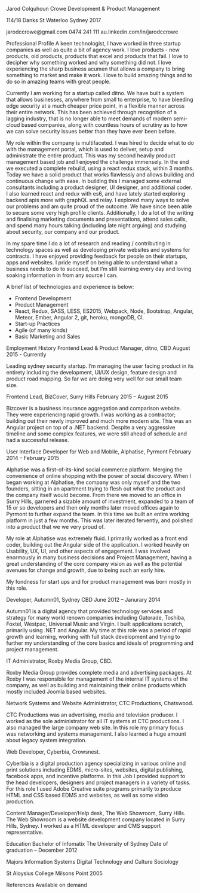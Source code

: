 <!-- Latest compiled and minified CSS -->
<link rel="stylesheet" href="https://maxcdn.bootstrapcdn.com/bootstrap/3.3.7/css/bootstrap.min.css">

<!-- jQuery library -->
<script src="https://ajax.googleapis.com/ajax/libs/jquery/3.2.1/jquery.min.js"></script>

<!-- Latest compiled JavaScript -->
<script src="https://maxcdn.bootstrapcdn.com/bootstrap/3.3.7/js/bootstrap.min.js"></script>
<p>
Jarod Colquhoun Crowe
Development & Product Management
</p>
<p>
114/18 Danks St
Waterloo
Sydney
2017
</p>
<p>
jarodccrowe@gmail.com
0474 241 111
au.linkedin.com/in/jarodccrowe
</p>
<p>
Professional Profile
A keen technologist, I have worked in three startup companies as well as quite a bit of agency work. I love products - new products, old products, products that excel and products that fail. I love to decipher why something worked and why something did not. I love experiencing the sharp business acumen that allows a company to bring something to market and make it work. I love to build amazing things and to do so in amazing teams with great people.
</p>
<p>
Currently I am working for a startup called ditno. We have built a system that allows businesses, anywhere from small to enterprise, to have bleeding edge security at a much cheaper price point, in a flexible manner across their entire network.
This has been achieved through recognition of a lagging industry, that is no longer able to meet demands of modern semi-cloud based companies, along with countless hours of scrutiny as to how we can solve security issues better than they have ever been before.
</p>
<p>
My role within the company is multifaceted. I was hired to decide what to do with the management portal, which is used to deliver, setup and administrate the entire product. This was my second heavily product management based job and I enjoyed the challenge immensely.
In the end we executed a complete rebuild, using a react redux stack, within 3 months. Today we have a solid product that works flawlessly and allows building and continuous change with ease. In building this I managed some external consultants including a product designer, UI designer, and additional coder. I also learned react and redux with es6, and have lately started exploring backend apis more with graphQL and relay. I explored many ways to solve our problems and am quite proud of the outcome. We have since been able to secure some very high profile clients. Additionally, I do a lot of the writing and finalising marketing documents and presentations, attend sales calls, and spend many hours talking (including late night arguing) and studying about security, our company and our product.
</p>
<p>
In my spare time I do a lot of research and reading / contributing in technology spaces as well as developing private websites and systems for contracts. I have enjoyed providing feedback for people on their startups, apps and websites. I pride myself on being able to understand what a business needs to do to succeed, but I’m still learning every day and loving soaking information in from any source I can.


A brief list of technologies and experience is below:


* Frontend Development
* Product Management
* React, Redux, SASS, LESS, ES2015, Webpack, Node,  Bootstrap, Angular, Meteor, Ember, Angular 2, git, heroku, mongoDB, CI.
* Start-up Practices
* Agile (of many kinds)
* Basic Marketing and Sales


Employment History
Frontend Lead & Product Manager, ditno, CBD
August 2015 - Currently


Leading sydney security startup.
I’m managing the user facing product in its entirety including the development, UI/UX design, feature design and product road mapping.
So far we are doing very well for our small team size.


Frontend Lead, BizCover, Surry Hills
February 2015 – August 2015


Bizcover is a business insurance aggregation and comparison website. They were experiencing rapid growth.
I was working as a contractor; building out their newly improved and much more modern site. This was an Angular project on top of a .NET backend. Despite a very aggressive timeline and some complex features, we were still ahead of schedule and had a successful release.


User Interface Developer for Web and Mobile, Alphatise, Pyrmont
February 2014 – February 2015


Alphatise was a first-of-its-kind social commerce platform. Merging the convenience of online shopping with the power of social discovery.
When I began working at Alphatise, the company was only myself and the two founders, sitting in an apartment trying to flesh out what the product and the company itself would become.
From there we moved to an office in Surry Hills, garnered a sizable amount of investment, expanded to a team of 15 or so developers and then only months later moved offices again to Pyrmont to further expand the team. In this time we built an entire working platform in just a few months. This was later iterated fervently, and polished into a product that we we very proud of.

My role at Alphatise was extremely fluid. I primarily worked as a front end coder, building out the Angular side of the application. I worked heavily on Usability, UX, UI, and other aspects of engagement. I was involved enormously in many business decisions and Project Management, having a great understanding of the core company vision as well as the potential avenues for change and growth, due to being such an early hire.

My fondness for start ups and for product management was born mostly in this role.


Developer, Autumn01, Sydney CBD
June 2012 – Janurary 2014

Autumn01 is a digital agency that provided technology services and strategy for many world renown companies including Gatorade, Toshiba, Foxtel, Westpac, Universal Music and Virgin.
I built applications scratch, primarily using .NET and Angular. My time at this role was a period of rapid growth and learning, working with full stack development and trying to further my understanding of the core basics and ideals of programming and project management.


IT Administrator, Roxby Media Group, CBD.


Roxby Media Group provides complete media and advertising packages.
At Roxby I was responsible for management of the internal IT systems of the company, as well as building and maintaining their online products which mostly included Joomla based websites.


Network Systems and Website Administrator, CTC Productions, Chatswood.

CTC Productions was an advertising, media and television producer.
I worked as the sole administrator for all IT systems at CTC productions. I also managed the large company web site. In this role my primary focus was networking and systems management. I also learned a huge amount about legacy system integration.


Web Developer, Cyberbia, Crowsnest.

Cyberbia is a digital production agency specializing in various online and print solutions including EDMS, micro-sites, websites, digital publishing, facebook apps, and incentive platforms.
In this Job I provided support to the head developers, designers and project managers in a variety of tasks. For this role I used Adobe Creative suite programs primarily to produce HTML and CSS based EDMS and websites, as well as some video production.



Content Manager/Developer/Help desk, The Web Showroom, Surry Hills.
The Web Showroom is a website development company located in Surry Hills, Sydney. I worked as a HTML developer and CMS support representative.


Education
Bachelor of Infomatix
The University of Sydney
Date of graduation – December 2012

Majors
Information Systems
Digital Technology and Culture
Sociology

St Aloysius College Milsons Point 2005


References
Available on demand